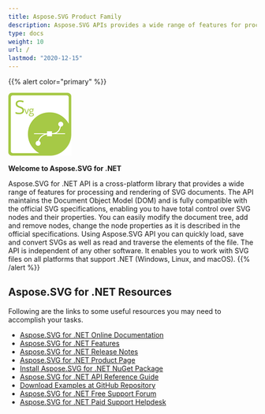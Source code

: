 ```yaml
---
title: Aspose.SVG Product Family
description: Aspose.SVG APIs provides a wide range of features for processing and rendering of SVG documents. You can get all features (programmitically) which are required in an svg editor. 
type: docs
weight: 10
url: /
lastmod: "2020-12-15"
---
```


{{% alert color="primary" %}} 

**![Aspose.SVG for .NET Product Logo](home_1)**

**Welcome to Aspose.SVG for .NET**

Aspose.SVG for .NET API is a cross-platform library that provides a wide range of features for processing and rendering of SVG documents. The API maintains the Document Object Model (DOM) and is fully compatible with the official SVG specifications, enabling you to have total control over SVG nodes and their properties. You can easily modify the document tree, add and remove nodes, change the node properties as it is described in the official specifications. Using Aspose.SVG API you can quickly load, save and convert SVGs as well as read and traverse the elements of the file. The API is independent of any other software. It enables you to work with SVG files on all platforms that support .NET (Windows, Linux, and macOS).
{{% /alert %}} 

## **Aspose.SVG for .NET Resources**

Following are the links to some useful resources you may need to accomplish your tasks.

- [Aspose.SVG for .NET Online Documentation](/svg/net/)
- [Aspose.SVG for .NET Features](/svg/net/features-list/)
- [Aspose.SVG for .NET Release Notes](/svg/net/release-notes/)
- [Aspose.SVG for .NET Product Page](https://products.aspose.com/svg/net)
- [Install Aspose.SVG for .NET NuGet Package](https://www.nuget.org/packages/Aspose.SVG/)
- [Aspose.SVG for .NET API Reference Guide](https://apireference.aspose.com/net/svg)
- [Download Examples at GitHub Repository](https://github.com/aspose-svg/Aspose.SVG-for-.NET)
- [Aspose.SVG for .NET Free Support Forum](https://github.com/aspose-svg/Aspose.SVG-for-.NET)
- [Aspose.SVG for .NET Paid Support Helpdesk](https://helpdesk.aspose.com/)




